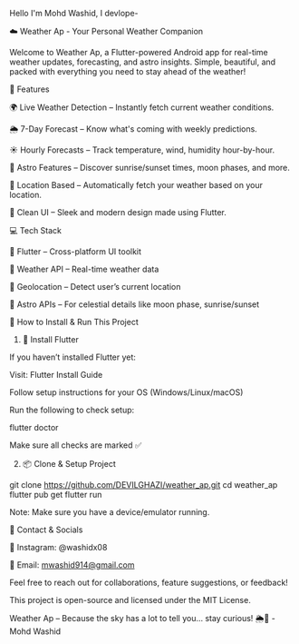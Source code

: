 Hello I'm Mohd Washid, I devlope- 


☁️ Weather Ap - Your Personal Weather Companion

Welcome to Weather Ap, a Flutter-powered Android app for real-time weather updates, forecasting, and astro insights. Simple, beautiful, and packed with everything you need to stay ahead of the weather!

🌟 Features

🌍 Live Weather Detection – Instantly fetch current weather conditions.

🌦️ 7-Day Forecast – Know what's coming with weekly predictions.

☀️ Hourly Forecasts – Track temperature, wind, humidity hour-by-hour.

🌌 Astro Features – Discover sunrise/sunset times, moon phases, and more.

📍 Location Based – Automatically fetch your weather based on your location.

🎨 Clean UI – Sleek and modern design made using Flutter.



💻 Tech Stack

💙 Flutter – Cross-platform UI toolkit

📱 Weather API – Real-time weather data

🗽️ Geolocation – Detect user’s current location

🔮 Astro APIs – For celestial details like moon phase, sunrise/sunset

🚀 How to Install & Run This Project

1. 🔧 Install Flutter

If you haven’t installed Flutter yet:

Visit: Flutter Install Guide

Follow setup instructions for your OS (Windows/Linux/macOS)

Run the following to check setup:

flutter doctor

Make sure all checks are marked ✅

2. 📦 Clone & Setup Project

git clone https://github.com/DEVILGHAZI/weather_ap.git
cd weather_ap
flutter pub get
flutter run

Note: Make sure you have a device/emulator running.

📩 Contact & Socials

📸 Instagram: @washidx08

📧 Email: mwashid914@gmail.com

Feel free to reach out for collaborations, feature suggestions, or feedback!

This project is open-source and licensed under the MIT License.


Weather Ap – Because the sky has a lot to tell you… stay curious! 🌦️🌙
                                                           -Mohd Washid

